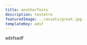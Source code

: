 ```yaml
---
title: anotherTests
description: testetre
featuredImage: ../assets/great.jpg
templateKey: adsf
---
```

adsfsadf